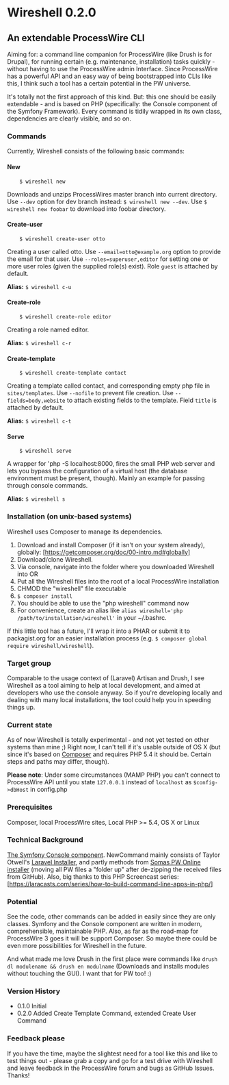 # Wireshell 0.2.0
## An extendable ProcessWire CLI

Aiming for: a command line companion for ProcessWire (like Drush is for Drupal), for running certain (e.g. maintenance, installation) tasks quickly - without having to use the ProcessWire admin Interface.
Since ProcessWire has a powerful API and an easy way of being bootstrapped into CLIs like this, I think such a tool has a certain potential in the PW universe.

It's totally not the first approach of this kind. But: this one should be easily extendable - and is based on PHP (specifically: the Console component of the Symfony Framework). Every command is tidily wrapped in its own class, dependencies are clearly visible, and so on.

### Commands

Currently, Wireshell  consists of the following basic commands:

#### New

```
    $ wireshell new
```

Downloads and unzips ProcessWires master branch into current directory. Use `--dev` option for dev branch instead: `$ wireshell new --dev`. Use `$ wireshell new foobar` to download into foobar directory.


#### Create-user

```
    $ wireshell create-user otto
```

Creating a user called otto. Use `--email=otto@example.org` option to provide the email for that user. Use `--roles=superuser,editor` for setting one or more user roles (given the supplied role(s) exist). Role `guest` is attached by default.

**Alias:** `$ wireshell c-u`


#### Create-role

```
    $ wireshell create-role editor
```

Creating a role named editor.

**Alias:** `$ wireshell c-r`


#### Create-template

```
    $ wireshell create-template contact
```

Creating a template called contact, and corresponding empty php file in `sites/templates`. Use `--nofile` to prevent file creation. Use `--fields=body,website` to attach existing fields to the template. Field `title` is attached by default.

**Alias:** `$ wireshell c-t`


#### Serve

```
    $ wireshell serve
```

A wrapper for 'php -S localhost:8000,  fires the small PHP web server and lets you bypass the configuration of a virtual host (the database environment must be present, though). Mainly an example for passing through console commands.

**Alias:** `$ wireshell s`



### Installation (on unix-based systems)
Wireshell uses Composer to manage its dependencies.

1. Download and install Composer (if it isn't on your system already), globally: [https://getcomposer.org/doc/00-intro.md#globally]
2. Download/clone Wireshell.
3. Via console, navigate into the folder where you downloaded Wireshell into
	OR
3. Put all the Wireshell files into the root of a local ProcessWire installation
4. CHMOD the "wireshell" file executable
5. `$ composer install`
6. You should be able to use the "php wireshell" command now
7. For convenience, create an alias like `alias wireshell='php /path/to/installation/wireshell'` in your ~/.bashrc.

If this little tool has a future, I'll wrap it into a PHAR or submit it to packagist.org for an easier installation process (e.g. `$ composer global require wireshell/wireshell`).


### Target group
Comparable to the usage context of (Laravel) Artisan and Drush, I see Wireshell as a tool aiming to help at local development, and aimed at developers who use the console anyway. So if you're developing locally and dealing with many local installations, the tool could help you in speeding things up.

### Current state
As of now Wireshell is totally experimental - and not yet tested on other systems than mine ;) Right now, I can't tell if it's usable outside of OS X (but since it's based on [Composer](http://getcomposer.org) and requires PHP 5.4 it should be. Certain steps and paths may differ, though).

**Please note**: Under some circumstances (MAMP PHP) you can't connect to ProcessWire API until you state `127.0.0.1` instead of `localhost` as `$config->dbHost` in config.php

### Prerequisites
Composer, local ProcessWire sites, Local PHP >= 5.4, OS X or Linux

### Technical Background
[The Symfony Console component](http://symfony.com/doc/current/components/console/introduction.html). NewCommand mainly consists of Taylor Otwell's [Laravel Installer](https://github.com/laravel/installer), and partly methods from [Somas PW Online installer](https://github.com/somatonic/PWOnlineInstaller) (moving all PW files a "folder up" after de-zipping the received files from GitHub). Also, big thanks to this PHP Screencast series: [https://laracasts.com/series/how-to-build-command-line-apps-in-php/]

### Potential
See the code, other commands can be added in easily since they are only classes. Symfony and the Console component are written in modern, comprehensible, maintainable PHP. Also, as far as the road-map for ProcessWire 3 goes it will be support Composer. So maybe there could be even more possibilities for Wireshell in the future.

And what made me love Drush in the first place were commands like `drush dl modulename && drush en modulname` (Downloads and installs modules without touching the GUI). I want that for PW too! :)

### Version History

* 0.1.0 Initial
* 0.2.0 Added Create Template Command, extended Create User Command

### Feedback please
If you have the time, maybe the slightest need for a tool like this and like to test things out - please grab a copy and go for a test drive with Wireshell and leave feedback in the ProcessWire forum and bugs as GitHub Issues. Thanks!




